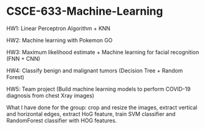 # CSCE-633-Machine-Learning
HW1: Linear Perceptron Algorithm + KNN

HW2: Machine learning with Pokemon GO

HW3: Maximum likelihood estimate + Machine learning for facial recognition (FNN + CNN)

HW4: Classify benign and malignant tumors (Decision Tree + Random Forest)

HW5: Team project (Build machine learning models to perform COVID-19 diagnosis from chest Xray images)

What I have done for the group: crop and resize the images, extract vertical and horizontal edges, extract HoG feature, train SVM classifier and RandomForest classifier with HOG features.

